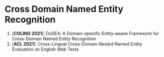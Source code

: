 # Cross Domain Named Entity Recognition

1. [**COLING 2021**]: DoSEA: A Domain-specific Entity-aware Framework for Cross-Domain Named Entity Recognition
2. [**ACL 2021**]: Cross-Lingual Cross-Domain Nested Named Entity Evaluation on English Web Texts

